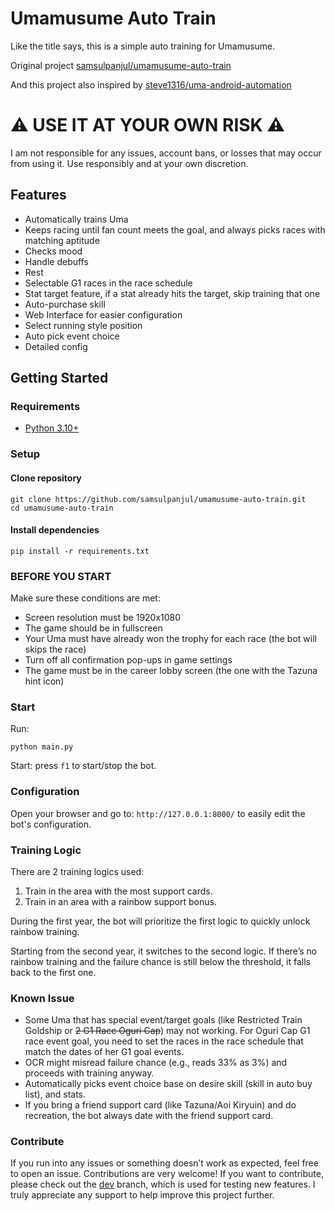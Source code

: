 # Umamusume Auto Train

Like the title says, this is a simple auto training for Umamusume.

Original project [samsulpanjul/umamusume-auto-train](https://github.com/samsulpanjul/umamusume-auto-train)

And this project also inspired by [steve1316/uma-android-automation](https://github.com/steve1316/uma-android-automation)

# ⚠️ USE IT AT YOUR OWN RISK ⚠️

I am not responsible for any issues, account bans, or losses that may occur from using it.
Use responsibly and at your own discretion.

## Features

- Automatically trains Uma
- Keeps racing until fan count meets the goal, and always picks races with matching aptitude
- Checks mood
- Handle debuffs
- Rest
- Selectable G1 races in the race schedule
- Stat target feature, if a stat already hits the target, skip training that one
- Auto-purchase skill
- Web Interface for easier configuration
- Select running style position
- Auto pick event choice
- Detailed config

## Getting Started

### Requirements

- [Python 3.10+](https://www.python.org/downloads/)

### Setup

#### Clone repository

```
git clone https://github.com/samsulpanjul/umamusume-auto-train.git
cd umamusume-auto-train
```

#### Install dependencies

```
pip install -r requirements.txt
```

### BEFORE YOU START

Make sure these conditions are met:

- Screen resolution must be 1920x1080
- The game should be in fullscreen
- Your Uma must have already won the trophy for each race (the bot will skips the race)
- Turn off all confirmation pop-ups in game settings
- The game must be in the career lobby screen (the one with the Tazuna hint icon)

### Start

Run:

```
python main.py
```

Start:
press `f1` to start/stop the bot.

### Configuration

Open your browser and go to: `http://127.0.0.1:8000/` to easily edit the bot's configuration.

### Training Logic

There are 2 training logics used:

1. Train in the area with the most support cards.
2. Train in an area with a rainbow support bonus.

During the first year, the bot will prioritize the first logic to quickly unlock rainbow training.

Starting from the second year, it switches to the second logic. If there’s no rainbow training and the failure chance is still below the threshold, it falls back to the first one.

### Known Issue

- Some Uma that has special event/target goals (like Restricted Train Goldship or ~~2 G1 Race Oguri Cap~~) may not working. For Oguri Cap G1 race event goal, you need to set the races in the race schedule that match the dates of her G1 goal events.
- OCR might misread failure chance (e.g., reads 33% as 3%) and proceeds with training anyway.
- Automatically picks event choice base on desire skill (skill in auto buy list), and stats.
- If you bring a friend support card (like Tazuna/Aoi Kiryuin) and do recreation, the bot always date with the friend support card.

### Contribute

If you run into any issues or something doesn’t work as expected, feel free to open an issue.
Contributions are very welcome! If you want to contribute, please check out the [dev](https://github.com/samsulpanjul/umamusume-auto-train/tree/dev) branch, which is used for testing new features. I truly appreciate any support to help improve this project further.
